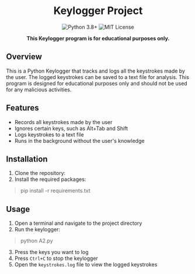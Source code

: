 <h1 align="center">Keylogger Project</h1>

<p align="center">
  <img src="https://img.shields.io/badge/Python-3.8%2B-blue.svg" alt="Python 3.8+">
  <img src="https://img.shields.io/badge/License-MIT-yellow.svg" alt="MIT License">
</p>

<p align="center">
  <b>This Keylogger program is for educational purposes only.</b>
</p>

## Overview

This is a Python Keylogger that tracks and logs all the keystrokes made by the user. The logged keystrokes can be saved to a text file for analysis. This program is designed for educational purposes only and should not be used for any malicious activities.

## Features

- Records all keystrokes made by the user
- Ignores certain keys, such as Alt+Tab and Shift
- Logs keystrokes to a text file
- Runs in the background without the user's knowledge

## Installation

1. Clone the repository:
2. Install the required packages:
> pip install -r requirements.txt

## Usage

1. Open a terminal and navigate to the project directory
2. Run the keylogger:
> python A2.py
3. Press the keys you want to log
4. Press `Ctrl+C` to stop the keylogger
5. Open the `keystrokes.log` file to view the logged keystrokes



